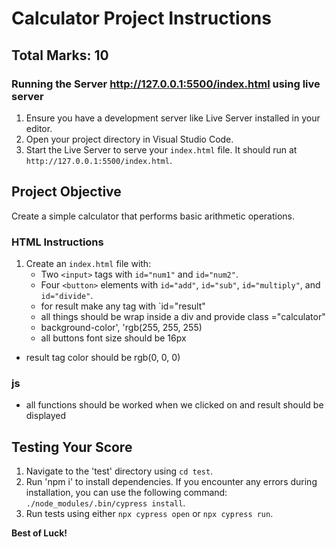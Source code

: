 # Calculator Project Instructions

## **Total Marks: 10**

### Running the Server http://127.0.0.1:5500/index.html using live server

1. Ensure you have a development server like Live Server installed in your editor.
2. Open your project directory in Visual Studio Code.
3. Start the Live Server to serve your `index.html` file. It should run at `http://127.0.0.1:5500/index.html`.

## Project Objective

Create a simple calculator that performs basic arithmetic operations.

### HTML Instructions

1. Create an `index.html` file with:
   - Two `<input>` tags with `id="num1"` and `id="num2"`.
   - Four `<button>` elements with `id="add"`, `id="sub"`, `id="multiply"`, and `id="divide"`.
   - for result make any tag with `id="result"
   - all things should be wrap inside a div and provide class ="calculator"
   - background-color', 'rgb(255, 255, 255)
   - all buttons font size should be 16px

- result tag color should be rgb(0, 0, 0)

### js

- all functions should be worked when we clicked on and result should be displayed

## Testing Your Score

1. Navigate to the 'test' directory using `cd test`.
2. Run 'npm i' to install dependencies. If you encounter any errors during installation, you can use the following command: `./node_modules/.bin/cypress install`.
3. Run tests using either `npx cypress open` or `npx cypress run`.

**Best of Luck!**
